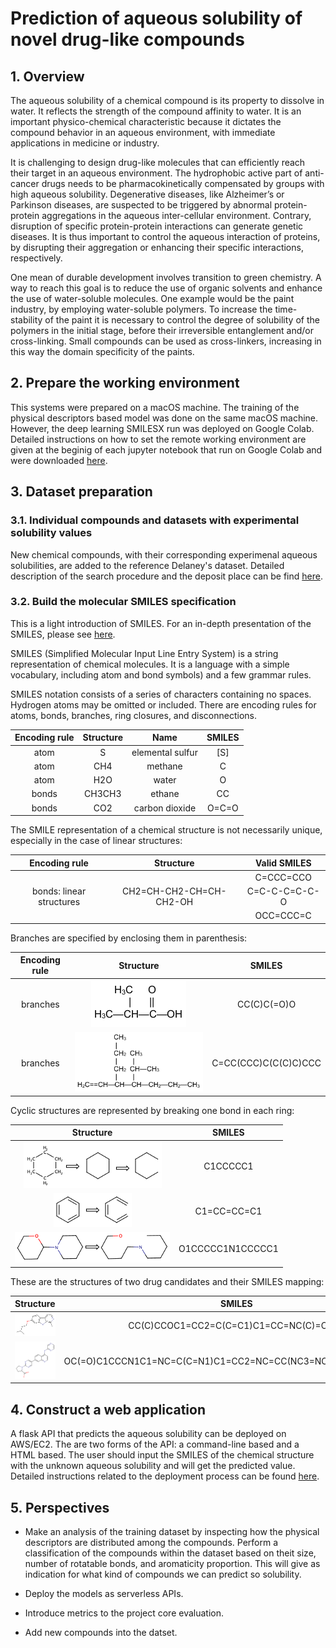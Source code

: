 
# Prediction of aqueous solubility of novel drug-like compounds

## 1. Overview

The aqueous solubility of a chemical compound is its property to dissolve in water. It reflects the strength of the compound affinity to water. It is an important physico-chemical characteristic because it dictates the compound behavior in an aqueous environment, with immediate applications in medicine or industry.

It is challenging to design drug-like molecules that can efficiently reach their target in an aqueous environment. The hydrophobic active part of anti-cancer drugs needs to be pharmacokinetically compensated by groups with high aqueous solubility. Degenerative diseases, like Alzheimer’s or Parkinson diseases, are suspected to be triggered by abnormal protein-protein aggregations in the aqueous inter-cellular environment. Contrary, disruption of specific protein-protein interactions can generate genetic diseases. It is thus important to control the aqueous interaction of proteins, by disrupting their aggregation or enhancing their specific interactions, respectively.

One mean of durable development involves transition to green chemistry. A way to reach this goal is to reduce the use of organic solvents and enhance the use of water-soluble molecules. One example would be the paint industry, by employing water-soluble polymers. To increase the time-stability of the paint it is necessary to control the degree of solubility of the polymers in the initial stage, before their irreversible entanglement and/or cross-linking. Small compounds can be used as cross-linkers, increasing in this way the domain specificity of the paints.

## 2. Prepare the working environment

This systems were prepared on a macOS machine. The training of the physical descriptors based model was done on the same macOS machine. However, the deep learning SMILESX run was deployed on Google Colab. Detailed instructions on how to set the remote working environment are given at the beginig of each jupyter notebook that run on Google Colab and were downloaded [here](https://github.com/BogdanTarus/solubility/tree/master/models/2_solubility_SMILESX).

## 3. Dataset preparation

### 3.1. Individual compounds and datasets with experimental solubility values

New chemical compounds, with their corresponding experimenal aqueous solubilities, are added to the reference Delaney's dataset. Detailed description of the search procedure and the deposit place can be find [here](https://github.com/BogdanTarus/solubility/tree/master/00_database/2_new_compounds).

### 3.2. Build the molecular SMILES specification

This is a light introduction of SMILES. For an in-depth presentation of the SMILES, please see [here](https://www.daylight.com/dayhtml/doc/theory/theory.smiles.html).

SMILES (Simplified Molecular Input Line Entry System) is a string representation of chemical molecules. It is a language with a simple vocabulary, including atom and bond symbols) and a few grammar rules. 

SMILES notation consists of a series of characters containing no spaces. Hydrogen atoms may be omitted or included. There are encoding rules for atoms, bonds, branches, ring closures, and disconnections.

| Encoding rule | Structure |       Name       | SMILES |
|:-------------:|:---------:|:----------------:|:------:|
|      atom     |     S     | elemental sulfur |   [S]  |
|      atom     |    CH4    |      methane     |    C   |
|      atom     |    H2O    |       water      |    O   |
|     bonds     |   CH3CH3  |      ethane      |   CC   |
|     bonds     |    CO2    |  carbon dioxide  |  O=C=O |


The SMILE representation of a chemical structure is not necessarily unique, especially in the case of linear structures:


|       Encoding rule      |        Structure        |  Valid SMILES |
|:------------------------:|:-----------------------:|:-------------:|
|                          |                         |   C=CCC=CCO   |
| bonds: linear structures | CH2=CH-CH2-CH=CH-CH2-OH | C=C-C-C=C-C-O |
|                          |                         |   OCC=CCC=C   |

Branches are specified by enclosing them in parenthesis:

| Encoding rule |                Structure                |        SMILES        |
|:-------------:|:---------------------------------------:|:--------------------:|
|    branches   | ![](media/smiles/branches_struct-1.png) |      CC(C)C(=O)O     |
|    branches   | ![](media/smiles/branches_struct-2.png) | C=CC(CCC)C(C(C)C)CCC |


Cyclic structures are represented by breaking one bond in each ring:

|               Structure               |      SMILES      |
|:-------------------------------------:|:----------------:|
| ![](media/smiles/cyclic_struct_1.png) |     C1CCCCC1     |
| ![](media/smiles/cyclic_struct_2.png) |    C1=CC=CC=C1   |
| ![](media/smiles/cyclic_struct_3.png) | O1CCCCC1N1CCCCC1 |


These are the structures of two drug candidates and their SMILES mapping:

|              Structure             |                            SMILES                           |
|:----------------------------------:|:-----------------------------------------------------------:|
| ![](media/smiles/set_001_c001.png) |            CC(C)CCOC1=CC2=C(C=C1)C1=CC=NC(C)=C1N2           |
| ![](media/smiles/set_002_c010.png) | OC(=O)C1CCCN1C1=NC=C(C=N1)C1=CC2=NC=CC(NC3=NC=CN=C3)=C2C=C1 |


## 4. Construct a web application

A flask API that predicts the aqueous solubility can be deployed on AWS/EC2. The are two forms of the API: a command-line based and a HTML based. The user should input the SMILES of the chemical structure with the unknown aqueous solubility and will get the predicted value. Detailed instructions related to the deployment process can be found [here](https://github.com/BogdanTarus/solubility/tree/master/models/1_solubility_physical-descriptors/03_flask_deployment_AWS-EC2).

## 5. Perspectives

* Make an analysis of the training dataset by inspecting how the physical descriptors are distributed among the compounds. Perform a classification of the compounds within the dataset based on theit size, number of rotatable bonds, and aromaticity proportion. This will give as indication for what kind of compounds we can predict so solubility. 

* Deploy the models as serverless APIs.

* Introduce metrics to the project core evaluation.

* Add new compounds into the datset.
